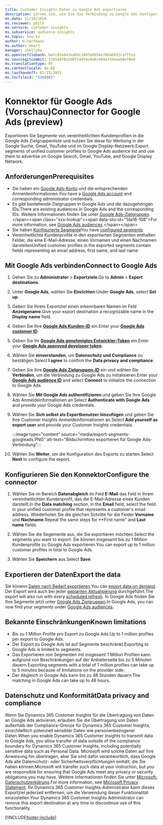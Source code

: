 ```yaml
---
title: Customer Insights-Daten zu Google Ads exportieren
description: Lernen Sie, wie Sie die Verbindung zu Google Ads konfigurieren.
ms.date: 11/18/2020
ms.reviewer: philk
ms.service: customer-insights
ms.subservice: audience-insights
ms.topic: how-to
author: m-hartmann
ms.author: mhart
manager: shellyha
ms.openlocfilehash: ba7c82e643ea0dc1897e0954e78646932cafffa3
ms.sourcegitcommit: 139548f8a2d0f24d54c4a6c404a743eeeb8ef8e0
ms.translationtype: HT
ms.contentlocale: de-DE
ms.lasthandoff: 02/15/2021
ms.locfileid: "5268961"
---
```

# <a name="connector-for-google-ads-preview"></a><span data-ttu-id="1da16-103">Konnektor für Google Ads (Vorschau)</span><span class="sxs-lookup"><span data-stu-id="1da16-103">Connector for Google Ads (preview)</span></span>

<span data-ttu-id="1da16-104">Exportieren Sie Segmente von vereinheitlichten Kundenprofilen in die Google Ads Zielgruppenliste und nutzen Sie diese für Werbung in der Google Suche, Gmail, YouTube und im Google Display-Netzwerk.</span><span class="sxs-lookup"><span data-stu-id="1da16-104">Export segments of unified customer profiles to Google Ads audience list and use them to advertise on Google Search, Gmail, YouTube, and Google Display Network.</span></span> 

## <a name="prerequisites"></a><span data-ttu-id="1da16-105">Anforderungen</span><span class="sxs-lookup"><span data-stu-id="1da16-105">Prerequisites</span></span>

-   <span data-ttu-id="1da16-106">Sie haben ein [Google Ads-Konto](https://ads.google.com/) und die entsprechenden Anmeldeinformationen.</span><span class="sxs-lookup"><span data-stu-id="1da16-106">You have a [Google Ads account](https://ads.google.com/) and corresponding administrator credentials.</span></span>
-   <span data-ttu-id="1da16-107">Es gibt bestehende Zielgruppen in Google Ads und die dazugehörigen IDs.</span><span class="sxs-lookup"><span data-stu-id="1da16-107">There are existing audiences in Google Ads and the corresponding IDs.</span></span> <span data-ttu-id="1da16-108">Weitere Informationen finden Sie unter [Google Ads-Zielgruppen](https://support.google.com/google-ads/answer/7558048?hl=en#:~:text=Audience%20lists%20is%20a%20section,Display%20Network%20through%20remarketing%20campaigns.).</span><span class="sxs-lookup"><span data-stu-id="1da16-108">For more information, see [Google Ads audiences](https://support.google.com/google-ads/answer/7558048?hl=en#:~:text=Audience%20lists%20is%20a%20section,Display%20Network%20through%20remarketing%20campaigns.).</span></span>
-   <span data-ttu-id="1da16-109">Sie haben [Konfigurierte Segmente](segments.md)</span><span class="sxs-lookup"><span data-stu-id="1da16-109">You have [configured segments](segments.md)</span></span>
-   <span data-ttu-id="1da16-110">Vereinheitlichte Kundenprofile in den exportierten Segmenten enthalten Felder, die eine E-Mail-Adresse, einen Vornamen und einen Nachnamen darstellen</span><span class="sxs-lookup"><span data-stu-id="1da16-110">Unified customer profiles in the exported segments contain fields representing an email address, first name, and last name</span></span>

## <a name="connect-to-google-ads"></a><span data-ttu-id="1da16-111">Mit Google Ads verbinden</span><span class="sxs-lookup"><span data-stu-id="1da16-111">Connect to Google Ads</span></span>

1. <span data-ttu-id="1da16-112">Gehen Sie zu **Administrator** > **Exportziele**.</span><span class="sxs-lookup"><span data-stu-id="1da16-112">Go to **Admin** > **Export destinations**.</span></span>

1. <span data-ttu-id="1da16-113">Unter **Google Ads**, wählen Sie **Einrichten**.</span><span class="sxs-lookup"><span data-stu-id="1da16-113">Under **Google Ads**, select **Set up**.</span></span>

1. <span data-ttu-id="1da16-114">Geben Sie Ihrem Exportziel einen erkennbaren Namen im Feld **Anzeigename**.</span><span class="sxs-lookup"><span data-stu-id="1da16-114">Give your export destination a recognizable name in the **Display name** field.</span></span>

1. <span data-ttu-id="1da16-115">Geben Sie Ihre **[Google Ads Kunden-ID](https://support.google.com/google-ads/answer/1704344)** ein.</span><span class="sxs-lookup"><span data-stu-id="1da16-115">Enter your **[Google Ads customer ID](https://support.google.com/google-ads/answer/1704344)**.</span></span>

1. <span data-ttu-id="1da16-116">Geben Sie Ihr **[Google Ads genehmigtes Entwickler-Token](https://developers.google.com/google-ads/api/docs/first-call/dev-token)** ein.</span><span class="sxs-lookup"><span data-stu-id="1da16-116">Enter your **[Google Ads approved developer token](https://developers.google.com/google-ads/api/docs/first-call/dev-token)**.</span></span>

1. <span data-ttu-id="1da16-117">Wählen Sie **einverstanden**, um **Datenschutz und Compliance** zu bestätigen.</span><span class="sxs-lookup"><span data-stu-id="1da16-117">Select **I agree** to confirm the **Data privacy and compliance**.</span></span>

1. <span data-ttu-id="1da16-118">Geben Sie Ihre **[Google Ads Zielgruppen-ID](https://support.google.com/google-ads/answer/7558048?hl=en#:~:text=Audience%20lists%20is%20a%20section,Display%20Network%20through%20remarketing%20campaigns.)** ein und wählen Sie **Verbinden**, um die Verbindung zu Google Ads zu initialisieren.</span><span class="sxs-lookup"><span data-stu-id="1da16-118">Enter your **[Google Ads audience ID](https://support.google.com/google-ads/answer/7558048?hl=en#:~:text=Audience%20lists%20is%20a%20section,Display%20Network%20through%20remarketing%20campaigns.)** and select **Connect** to initialize the connection to Google Ads.</span></span>

1. <span data-ttu-id="1da16-119">Wählen Sie **Mit Google Ads authentifizieren** und geben Sie Ihre Google Ads Anmeldeinformationen an.</span><span class="sxs-lookup"><span data-stu-id="1da16-119">Select **Authenticate with Google Ads** and provide your Google Ads credentials.</span></span>

1. <span data-ttu-id="1da16-120">Wählen Sie **Sich selbst als Exportbenutzer hinzufügen** und geben Sie Ihre Customer Insights Anmeldeinformationen an.</span><span class="sxs-lookup"><span data-stu-id="1da16-120">Select **Add yourself as export user** and provide your Customer Insights credentials.</span></span>

   :::image type="content" source="media/export-segments-googleads.PNG" alt-text="Bildschirmfoto exportieren für Google Ads-Verbindung":::

1. <span data-ttu-id="1da16-122">Wählen Sie **Weiter**, um die Konfiguration des Exports zu starten.</span><span class="sxs-lookup"><span data-stu-id="1da16-122">Select **Next** to configure the export.</span></span>

## <a name="configure-the-connector"></a><span data-ttu-id="1da16-123">Konfigurieren Sie den Konnektor</span><span class="sxs-lookup"><span data-stu-id="1da16-123">Configure the connector</span></span>

1. <span data-ttu-id="1da16-124">Wählen Sie im Bereich **Datenabgleich** im Feld **E-Mail** das Feld in Ihrem vereinheitlichten Kundenprofil, das die E-Mail-Adresse eines Kunden darstellt.</span><span class="sxs-lookup"><span data-stu-id="1da16-124">In the **Data matching** section, in the **Email** field, select the field in your unified customer profile that represents a customer's email address.</span></span> <span data-ttu-id="1da16-125">Wiederholen Sie die gleichen Schritte für die Felder **Vorname** und **Nachname**.</span><span class="sxs-lookup"><span data-stu-id="1da16-125">Repeat the same steps for \*\*First name" and **Last name** fields.</span></span>

1. <span data-ttu-id="1da16-126">Wählen Sie die Segemente aus, die Sie exportieren möchten.</span><span class="sxs-lookup"><span data-stu-id="1da16-126">Select the segments you want to export.</span></span> <span data-ttu-id="1da16-127">Sie können insgesamt bis zu 1 Million Kundenprofile zu Google Ads exportieren.</span><span class="sxs-lookup"><span data-stu-id="1da16-127">You can export up to 1 million customer profiles in total to Google Ads.</span></span>

1. <span data-ttu-id="1da16-128">Wählen Sie **Speichern** aus.</span><span class="sxs-lookup"><span data-stu-id="1da16-128">Select **Save**.</span></span>

## <a name="export-the-data"></a><span data-ttu-id="1da16-129">Exportieren der Daten</span><span class="sxs-lookup"><span data-stu-id="1da16-129">Export the data</span></span>

<span data-ttu-id="1da16-130">Sie könenn [Daten nach Bedarf exportieren](export-destinations.md).</span><span class="sxs-lookup"><span data-stu-id="1da16-130">You can [export data on demand](export-destinations.md).</span></span> <span data-ttu-id="1da16-131">Der Export wird auch bei jeder [geplanten Aktualisierung](system.md#schedule-tab) durchgeführt.</span><span class="sxs-lookup"><span data-stu-id="1da16-131">The export will also run with every [scheduled refresh](system.md#schedule-tab).</span></span> <span data-ttu-id="1da16-132">In Google Ads finden Sie Ihre Segmente jetzt unter [Google Ads Zielgruppen](https://support.google.com/google-ads/answer/7558048?hl=en/).</span><span class="sxs-lookup"><span data-stu-id="1da16-132">In Google Ads, you can now find your segments under [Google Ads audiences](https://support.google.com/google-ads/answer/7558048?hl=en/).</span></span>

## <a name="known-limitations"></a><span data-ttu-id="1da16-133">Bekannte Einschränkungen</span><span class="sxs-lookup"><span data-stu-id="1da16-133">Known limitations</span></span>

- <span data-ttu-id="1da16-134">Bis zu 1 Million Profile pro Export zu Google Ads.</span><span class="sxs-lookup"><span data-stu-id="1da16-134">Up to 1 million profiles per export to Google Ads.</span></span>
- <span data-ttu-id="1da16-135">Der Export zu Google Ads ist auf Segmente beschränkt.</span><span class="sxs-lookup"><span data-stu-id="1da16-135">Exporting to Google Ads is limited to segments.</span></span>
- <span data-ttu-id="1da16-136">Das Exportieren von Segmenten mit insgesamt 1 Million Profilen kann aufgrund von Beschränkungen auf der Anbieterseite bis zu 5 Minuten dauern.</span><span class="sxs-lookup"><span data-stu-id="1da16-136">Exporting segments with a total of 1 million profiles can take up to 5 minutes because of limitations on the provider side.</span></span> 
- <span data-ttu-id="1da16-137">Der Abgleich in Google Ads kann bis zu 48 Stunden dauern.</span><span class="sxs-lookup"><span data-stu-id="1da16-137">The matching in Google Ads can take up to 48 hours.</span></span>

## <a name="data-privacy-and-compliance"></a><span data-ttu-id="1da16-138">Datenschutz und Konformität</span><span class="sxs-lookup"><span data-stu-id="1da16-138">Data privacy and compliance</span></span>

<span data-ttu-id="1da16-139">Wenn Sie Dynamics 365 Customer Insights für die Übertragung von Daten an Google Ads aktivieren, erlauben Sie die Übertragung von Daten außerhalb der Compliance-Grenze für Dynamics 365 Customer Insights, einschließlich potenziell sensibler Daten wie personenbezogener Daten.</span><span class="sxs-lookup"><span data-stu-id="1da16-139">When you enable Dynamics 365 Customer Insights to transmit data to Google Ads, you allow transfer of data outside of the compliance boundary for Dynamics 365 Customer Insights, including potentially sensitive data such as Personal Data.</span></span> <span data-ttu-id="1da16-140">Microsoft wird solche Daten auf Ihre Anweisung hin übertragen, aber Sie sind dafür verantwortlich, dass Google Ads alle Datenschutz- oder Sicherheitsverpflichtungen einhält, die Sie haben können.</span><span class="sxs-lookup"><span data-stu-id="1da16-140">Microsoft will transfer such data at your instruction, but you are responsible for ensuring that Google Ads meet any privacy or security obligations you may have.</span></span> <span data-ttu-id="1da16-141">Weitere Informationen finden Sie unter [Microsoft-Datenschutzerklärung](https://go.microsoft.com/fwlink/?linkid=396732).</span><span class="sxs-lookup"><span data-stu-id="1da16-141">For more information, see [Microsoft Privacy Statement](https://go.microsoft.com/fwlink/?linkid=396732).</span></span>
<span data-ttu-id="1da16-142">Ihr Dynamics 365 Customer Insights-Administrator kann dieses Exportziel jederzeit entfernen, um die Verwendung dieser Funktionalität einzustellen.</span><span class="sxs-lookup"><span data-stu-id="1da16-142">Your Dynamics 365 Customer Insights Administrator can remove this export destination at any time to discontinue use of this functionality.</span></span>


[!INCLUDE[footer-include](../includes/footer-banner.md)]
